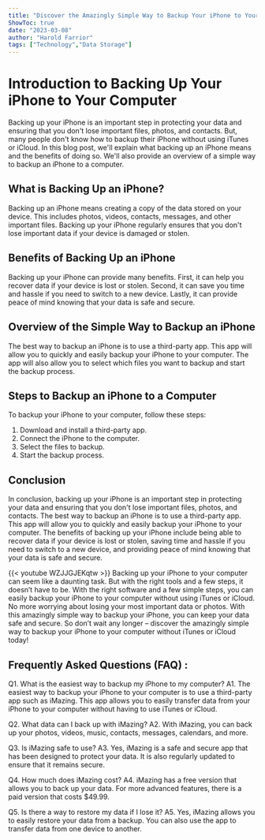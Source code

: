 ```yaml
---
title: "Discover the Amazingly Simple Way to Backup Your iPhone to Your Computer Without iTunes or iCloud!"
ShowToc: true 
date: "2023-03-08"
author: "Harold Farrior" 
tags: ["Technology","Data Storage"]
---
```

# Introduction to Backing Up Your iPhone to Your Computer

Backing up your iPhone is an important step in protecting your data and ensuring that you don't lose important files, photos, and contacts. But, many people don't know how to backup their iPhone without using iTunes or iCloud. In this blog post, we'll explain what backing up an iPhone means and the benefits of doing so. We'll also provide an overview of a simple way to backup an iPhone to a computer. 

## What is Backing Up an iPhone?

Backing up an iPhone means creating a copy of the data stored on your device. This includes photos, videos, contacts, messages, and other important files. Backing up your iPhone regularly ensures that you don't lose important data if your device is damaged or stolen.

## Benefits of Backing Up an iPhone

Backing up your iPhone can provide many benefits. First, it can help you recover data if your device is lost or stolen. Second, it can save you time and hassle if you need to switch to a new device. Lastly, it can provide peace of mind knowing that your data is safe and secure.

## Overview of the Simple Way to Backup an iPhone

The best way to backup an iPhone is to use a third-party app. This app will allow you to quickly and easily backup your iPhone to your computer. The app will also allow you to select which files you want to backup and start the backup process.

## Steps to Backup an iPhone to a Computer

To backup your iPhone to your computer, follow these steps: 

1. Download and install a third-party app. 
2. Connect the iPhone to the computer. 
3. Select the files to backup. 
4. Start the backup process. 

## Conclusion 

In conclusion, backing up your iPhone is an important step in protecting your data and ensuring that you don't lose important files, photos, and contacts. The best way to backup an iPhone is to use a third-party app. This app will allow you to quickly and easily backup your iPhone to your computer. The benefits of backing up your iPhone include being able to recover data if your device is lost or stolen, saving time and hassle if you need to switch to a new device, and providing peace of mind knowing that your data is safe and secure.

{{< youtube WZJJGJEKqtw >}} 
Backing up your iPhone to your computer can seem like a daunting task. But with the right tools and a few steps, it doesn’t have to be. With the right software and a few simple steps, you can easily backup your iPhone to your computer without using iTunes or iCloud. No more worrying about losing your most important data or photos. With this amazingly simple way to backup your iPhone, you can keep your data safe and secure. So don’t wait any longer – discover the amazingly simple way to backup your iPhone to your computer without iTunes or iCloud today!

## Frequently Asked Questions (FAQ) :
Q1. What is the easiest way to backup my iPhone to my computer?
A1. The easiest way to backup your iPhone to your computer is to use a third-party app such as iMazing. This app allows you to easily transfer data from your iPhone to your computer without having to use iTunes or iCloud.

Q2. What data can I back up with iMazing?
A2. With iMazing, you can back up your photos, videos, music, contacts, messages, calendars, and more.

Q3. Is iMazing safe to use?
A3. Yes, iMazing is a safe and secure app that has been designed to protect your data. It is also regularly updated to ensure that it remains secure.

Q4. How much does iMazing cost?
A4. iMazing has a free version that allows you to back up your data. For more advanced features, there is a paid version that costs $49.99.

Q5. Is there a way to restore my data if I lose it?
A5. Yes, iMazing allows you to easily restore your data from a backup. You can also use the app to transfer data from one device to another.


